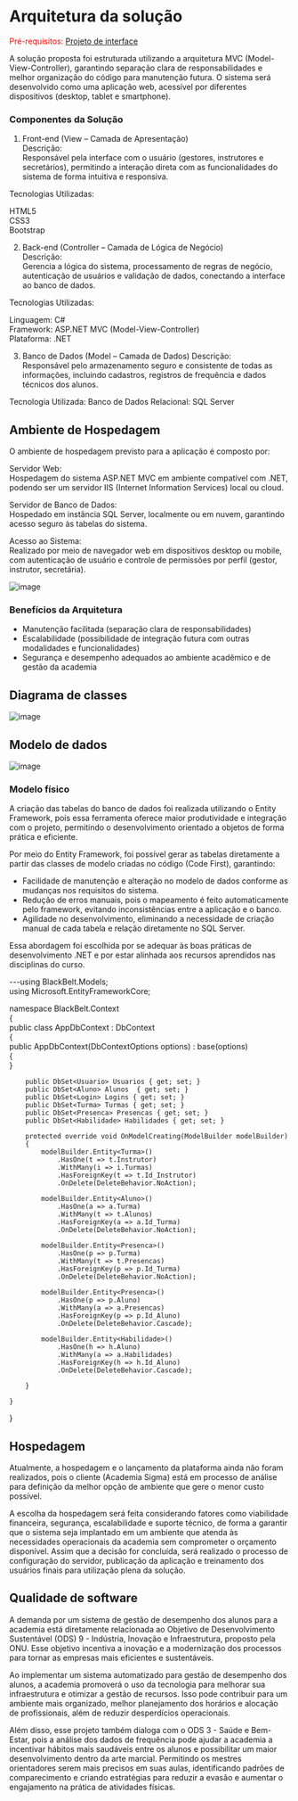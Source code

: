 # Arquitetura da solução

<span style="color:red">Pré-requisitos: <a href="05-Projeto-interface.md"> Projeto de interface</a></span>

A solução proposta foi estruturada utilizando a arquitetura MVC (Model-View-Controller), garantindo separação clara de responsabilidades e melhor organização do código para manutenção futura. O sistema será desenvolvido como uma aplicação web, acessível por diferentes dispositivos (desktop, tablet e smartphone).

### Componentes da Solução 
1. Front-end (View – Camada de Apresentação) <br>
Descrição: <br>
Responsável pela interface com o usuário (gestores, instrutores e secretários), permitindo a interação direta com as funcionalidades do sistema de forma intuitiva e responsiva.

Tecnologias Utilizadas: <br>

HTML5 <br>
CSS3 <br>
Bootstrap <br>

2. Back-end (Controller – Camada de Lógica de Negócio) <br>
Descrição: <br>
Gerencia a lógica do sistema, processamento de regras de negócio, autenticação de usuários e validação de dados, conectando a interface ao banco de dados. <br>

Tecnologias Utilizadas: <br>

Linguagem: C# <br>
Framework: ASP.NET MVC (Model-View-Controller) <br>
Plataforma: .NET <br>

3. Banco de Dados (Model – Camada de Dados)
Descrição:<br>
Responsável pelo armazenamento seguro e consistente de todas as informações, incluindo cadastros, registros de frequência e dados técnicos dos alunos. <br>

Tecnologia Utilizada:
Banco de Dados Relacional: SQL Server <br>

## Ambiente de Hospedagem
O ambiente de hospedagem previsto para a aplicação é composto por: <br>

Servidor Web:<br>
Hospedagem do sistema ASP.NET MVC em ambiente compatível com .NET, podendo ser um servidor IIS (Internet Information Services) local ou cloud.

Servidor de Banco de Dados: <br>
Hospedado em instância SQL Server, localmente ou em nuvem, garantindo acesso seguro às tabelas do sistema. <br>

Acesso ao Sistema: <br>
Realizado por meio de navegador web em dispositivos desktop ou mobile, com autenticação de usuário e controle de permissões por perfil (gestor, instrutor, secretária). <br>

![image](https://github.com/user-attachments/assets/8935696c-479c-414d-bafe-04dccebbd5b0)


### Benefícios da Arquitetura <br>
- Manutenção facilitada (separação clara de responsabilidades) <br>
- Escalabilidade (possibilidade de integração futura com outras modalidades e funcionalidades) <br>
- Segurança e desempenho adequados ao ambiente acadêmico e de gestão da academia <br>

## Diagrama de classes


![image](https://github.com/user-attachments/assets/72891e1e-2471-4527-854a-9dc022ef1b72)


##  Modelo de dados

![image](https://github.com/user-attachments/assets/ada56f3b-d165-4c95-81bf-b0de38b8c236)


### Modelo físico

A criação das tabelas do banco de dados foi realizada utilizando o Entity Framework, pois essa ferramenta oferece maior produtividade e integração com o projeto, permitindo o desenvolvimento orientado a objetos de forma prática e eficiente. <br>

Por meio do Entity Framework, foi possível gerar as tabelas diretamente a partir das classes de modelo criadas no código (Code First), garantindo: <br>

- Facilidade de manutenção e alteração no modelo de dados conforme as mudanças nos requisitos do sistema.<br>
- Redução de erros manuais, pois o mapeamento é feito automaticamente pelo framework, evitando inconsistências entre a aplicação e o banco. <br>
- Agilidade no desenvolvimento, eliminando a necessidade de criação manual de cada tabela e relação diretamente no SQL Server. <br>

Essa abordagem foi escolhida por se adequar às boas práticas de desenvolvimento .NET e por estar alinhada aos recursos aprendidos nas disciplinas do curso. <br>

﻿---using BlackBelt.Models; <br>
using Microsoft.EntityFrameworkCore; <br>

namespace BlackBelt.Context <br>
{<br>
    public class AppDbContext : DbContext <br>
    {<br>
        public AppDbContext(DbContextOptions options) : base(options) <br>
        {<br>
        }<br>

        public DbSet<Usuario> Usuarios { get; set; }
        public DbSet<Aluno> Alunos  { get; set; }
        public DbSet<Login> Logins { get; set; }
        public DbSet<Turma> Turmas { get; set; }
        public DbSet<Presenca> Presencas { get; set; }
        public DbSet<Habilidade> Habilidades { get; set; }

        protected override void OnModelCreating(ModelBuilder modelBuilder)
        {
            modelBuilder.Entity<Turma>()
                .HasOne(t => t.Instrutor)
                .WithMany(i => i.Turmas)
                .HasForeignKey(t => t.Id_Instrutor)
                .OnDelete(DeleteBehavior.NoAction);

            modelBuilder.Entity<Aluno>()
                .HasOne(a => a.Turma)
                .WithMany(t => t.Alunos)
                .HasForeignKey(a => a.Id_Turma)
                .OnDelete(DeleteBehavior.NoAction);

            modelBuilder.Entity<Presenca>()
                .HasOne(p => p.Turma)
                .WithMany(t => t.Presencas)
                .HasForeignKey(p => p.Id_Turma)
                .OnDelete(DeleteBehavior.NoAction);

            modelBuilder.Entity<Presenca>()
                .HasOne(p => p.Aluno)
                .WithMany(a => a.Presencas)
                .HasForeignKey(p => p.Id_Aluno)
                .OnDelete(DeleteBehavior.Cascade);

            modelBuilder.Entity<Habilidade>()
                .HasOne(h => h.Aluno)
                .WithMany(a => a.Habilidades)
                .HasForeignKey(h => h.Id_Aluno)
                .OnDelete(DeleteBehavior.Cascade);

        }

    }
}


## Hospedagem

Atualmente, a hospedagem e o lançamento da plataforma ainda não foram realizados, pois o cliente (Academia Sigma) está em processo de análise para definição da melhor opção de ambiente que gere o menor custo possível.

A escolha da hospedagem será feita considerando fatores como viabilidade financeira, segurança, escalabilidade e suporte técnico, de forma a garantir que o sistema seja implantado em um ambiente que atenda às necessidades operacionais da academia sem comprometer o orçamento disponível. Assim que a decisão for concluída, será realizado o processo de configuração do servidor, publicação da aplicação e treinamento dos usuários finais para utilização plena da solução.


## Qualidade de software

A demanda por um sistema de gestão de desempenho dos alunos para a academia está diretamente relacionada ao Objetivo de Desenvolvimento Sustentável (ODS) 9 - Indústria, Inovação e Infraestrutura, proposto pela ONU. Esse objetivo incentiva a inovação e a modernização dos processos para tornar as empresas mais eficientes e sustentáveis.   

Ao implementar um sistema automatizado para gestão de desempenho dos alunos, a academia promoverá o uso da tecnologia para melhorar sua infraestrutura e otimizar a gestão de recursos. Isso pode contribuir para um ambiente mais organizado, melhor planejamento dos horários e alocação de profissionais, além de reduzir desperdícios operacionais.   

Além disso, esse projeto também dialoga com o ODS 3 - Saúde e Bem-Estar, pois a análise dos dados de frequência pode ajudar a academia a incentivar hábitos mais saudáveis entre os alunos e possibilitar um maior desenvolvimento dentro da arte marcial. Permitindo os mestres orientadores serem mais precisos em suas aulas, identificando padrões de comparecimento e criando estratégias para reduzir a evasão e aumentar o engajamento na prática de atividades físicas. 
